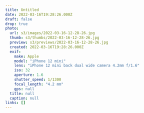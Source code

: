 ```yaml
---
title: Untitled
date: 2022-03-16T19:28:26.000Z
draft: false
drop: true
photo:
  url: s3/images/2022-03-16-12-28-26.jpg
  thumb: s3/thumbs/2022-03-16-12-28-26.jpg
  preview: s3/previews/2022-03-16-12-28-26.jpg
  created: 2022-03-16T19:28:26.000Z
  exif:
    make: Apple
    model: "iPhone 12 mini"
    lens: "iPhone 12 mini back dual wide camera 4.2mm f/1.6"
    iso: 32
    aperture: 1.6
    shutter_speed: 1/1300
    focal_length: "4.2 mm"
    gps: null
  title: null
  caption: null
links: []
---
```

